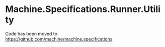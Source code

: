 Machine.Specifications.Runner.Utility
=============================

Code has been moved to https://github.com/machine/machine.specifications
